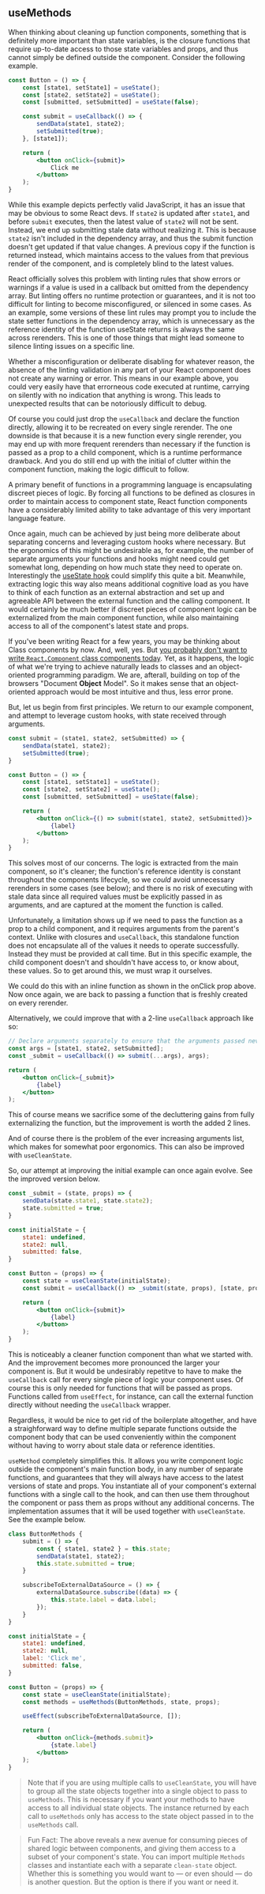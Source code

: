 ## useMethods
When thinking about cleaning up function components, something that is definitely more important than state variables, is the closure functions that require up-to-date access to those state variables and props, and thus cannot simply be defined outside the component. Consider the following example.

```jsx
const Button = () => {
	const [state1, setState1] = useState();
	const [state2, setState2] = useState();
	const [submitted, setSubmitted] = useState(false);

	const submit = useCallback(() => {
		sendData(state1, state2);
		setSubmitted(true);
	}, [state1]);

	return (
		<button onClick={submit}>
			Click me
		</button>
	);
}
```

While this example depicts perfectly valid JavaScript, it has an issue that may be obvious to some React devs. If `state2` is updated after `state1`, and before `submit` executes, then the latest value of `state2` will not be sent. Instead, we end up submitting stale data without realizing it. This is because `state2` isn't included in the dependency array, and thus the submit function doesn't get updated if that value changes. A previous copy if the function is returned instead, which maintains access to the values from that previous render of the component, and is completely blind to the latest values.

React officially solves this problem with linting rules that show errors or warnings if a value is used in a callback but omitted from the dependency array. But linting offers no runtime protection or guarantees, and it is not too difficult for linting to become misconfigured, or silenced in some cases. As an example, some versions of these lint rules may prompt you to include the state setter functions in the dependency array, which is unnecessary as the reference identity of the function useState returns is always the same across rerenders. This is one of those things that might lead someone to silence linting issues on a specific line.

Whether a misconfiguration or deliberate disabling for whatever reason, the absence of the linting validation in any part of your React component does not create any warning or error. This means in our example above, you could very easily have that errorneous code executed at runtime, carrying on silently with no indication that anything is wrong. This leads to unexpected results that can be notoriously difficult to debug.

Of course you could just drop the `useCallback` and declare the function directly, allowing it to be recreated on every single rerender. The one downside is that because it is a new function every single rerender, you may end up with more frequent rerenders than necessary if the function is passed as a prop to a child component, which is a runtime performance drawback. And you do still end up with the initial of clutter within the component function, making the logic difficult to follow.

A primary benefit of functions in a programming language is encapsulating discreet pieces of logic. By forcing all functions to be defined as closures in order to maintain access to component state, React function components have a considerably limited ability to take advantage of this very important language feature.

Once again, much can be achieved by just being more deliberate about separating concerns and leveraging custom hooks where necessary. But the ergonomics of this might be undesirable as, for example, the number of separate arguments your functions and hooks might need could get somewhat long, depending on how much state they need to operate on. Interestingly the [useState hook](#Use-Clean-State) could simplify this quite a bit. Meanwhile, extracting logic this way also means additional cognitive load as you have to think of each function as an external abstraction and set up and agreeable API between the external function and the calling component. It would certainly be much better if discreet pieces of component logic can be externalized from the main component function, while also maintaining access to all of the component's latest state and props.

If you've been writing React for a few years, you may be thinking about Class components by now. And, well, yes. But [you probably don't want to write `React.Component` class components today](https://feranmi.dev/posts/react-class-components-in-2024). Yet, as it happens, the logic of what we're trying to achieve naturally leads to classes and an object-oriented programming paradigm. We are, afterall, building on top of the browsers "Document **Object** Model". So it makes sense that an object-oriented approach would be most intuitive and thus, less error prone.

But, let us begin from first principles. We return to our example component, and attempt to leverage custom hooks, with state received through arguments.

```jsx
const submit = (state1, state2, setSubmitted) => {
	sendData(state1, state2);
	setSubmitted(true);
}

const Button = () => {
	const [state1, setState1] = useState();
	const [state2, setState2] = useState();
	const [submitted, setSubmitted] = useState(false);

	return (
		<button onClick={() => submit(state1, state2, setSubmitted)}>
			{label}
		</button>
	);
}
```

This solves most of our concerns. The logic is extracted from the main component, so it's cleaner; the function's reference identity is constant throughout the components lifecycle, so we _could_ avoid unnecessary rerenders in some cases (see below); and there is no risk of executing with stale data since all required values must be explicitly passed in as arguments, and are captured at the moment the function is called.

Unfortunately, a limitation shows up if we need to pass the function as a prop to a child component, and it requires arguments from the parent's context. Unlike with closures and `useCallback`, this standalone function does not encapsulate all of the values it needs to operate successfully. Instead they must be provided at call time. But in this specific example, the child component doesn't and shouldn't have access to, or know about, these values. So to get around this, we must wrap it ourselves.

We could do this with an inline function as shown in the onClick prop above. Now once again, we are back to passing a function that is freshly created on every rerender.

Alternatively, we could improve that with a 2-line `useCallback` approach like so:

```jsx
// Declare arguments separately to ensure that the arguments passed never fall out of sync with the dependency array.
const args = [state1, state2, setSubmitted];
const _submit = useCallback(() => submit(...args), args);

return (
	<button onClick={_submit}>
		{label}
	</button>
);
```

This of course means we sacrifice some of the decluttering gains from fully externalizing the function, but the improvement is worth the added 2 lines.

And of course there is the problem of the ever increasing arguments list, which makes for somewhat poor ergonomics. This can also be improved with `useCleanState`.

So, our attempt at improving the initial example can once again evolve. See the improved version below.

```jsx
const _submit = (state, props) => {
	sendData(state.state1, state.state2);
	state.submitted = true;
}

const initialState = {
	state1: undefined,
	state2: null,
	submitted: false,
}

const Button = (props) => {
	const state = useCleanState(initialState);
	const submit = useCallback(() => _submit(state, props), [state, props]);

	return (
		<button onClick={submit}>
			{label}
		</button>
	);
}
```

This is noticeably a cleaner function component than what we started with. And the improvement becomes more pronounced the larger your component is. But it would be undesirably repetitve to have to make the `useCallback` call for every single piece of logic your component uses. Of course this is only needed for functions that will be passed as props. Functions called from `useEffect`, for instance, can call the external function directly without needing the `useCallback` wrapper.

Regardless, it would be nice to get rid of the boilerplate altogether, and have a straighforward way to define multiple separate functions outside the component body that can be used conveniently within the component without having to worry about stale data or reference identities.

`useMethod` completely simplifies this. It allows you write component logic outside the component's main function body, in any number of separate functions, and guarantees that they will always have access to the latest versions of state and props. You instantiate all of your component's external functions with a single call to the hook, and can then use them throughout the component or pass them as props without any additional concerns. The implementation assumes that it will be used together with `useCleanState`. See the example below.

```jsx
class ButtonMethods {
	submit = () => {
		const { state1, state2 } = this.state;
		sendData(state1, state2);
		this.state.submitted = true;
	}

	subscribeToExternalDataSource = () => {
		externalDataSource.subscribe((data) => {
			this.state.label = data.label;
		});
	} 
}

const initialState = {
	state1: undefined,
	state2: null,
	label: 'Click me',
	submitted: false,
}

const Button = (props) => {
	const state = useCleanState(initialState);
	const methods = useMethods(ButtonMethods, state, props);

	useEffect(subscribeToExternalDataSource, []);

	return (
		<button onClick={methods.submit}>
			{state.label}
		</button>
	);
}
```

> Note that if you are using multiple calls to `useCleanState`, you will have to group all the state objects together into a single object to pass to `useMethods`. This is necessary if you want your methods to have access to all individual state objects. The instance returned by each call to `useMethods` only has access to the state object passed in to the `useMethods` call.

> Fun Fact: The above reveals a new avenue for consuming pieces of shared logic between components, and giving them access to a subset of your component's state. You can import multiple `Methods` classes and instantiate each with a separate `clean-state` object. Whether this is something you would want to — or even should — do is another question. But the option is there if you want or need it.
